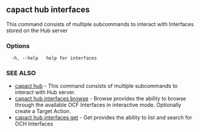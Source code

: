 ## capact hub interfaces

This command consists of multiple subcommands to interact with Interfaces stored on the Hub server

### Options

```
  -h, --help   help for interfaces
```

### SEE ALSO

* [capact hub](capact_hub.md)	 - This command consists of multiple subcommands to interact with Hub server.
* [capact hub interfaces browse](capact_hub_interfaces_browse.md)	 - Browse provides the ability to browse through the available OCF Interfaces in interactive mode. Optionally create a Target Action.
* [capact hub interfaces get](capact_hub_interfaces_get.md)	 - Get provides the ability to list and search for OCH Interfaces

